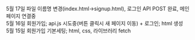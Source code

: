 5월 17일 파일 이름명 변경(index.html->signup.html), 로그인 API POST 완료, 메인페이지 연결중</br>
5월 16일 회원가입; api.js 시도중(버튼 클릭시 새 페이지 이동) + 로그인; html 생성 </br>
5월 15일 회원가입 기본세팅; html, css, 라이브러리 fetch 
